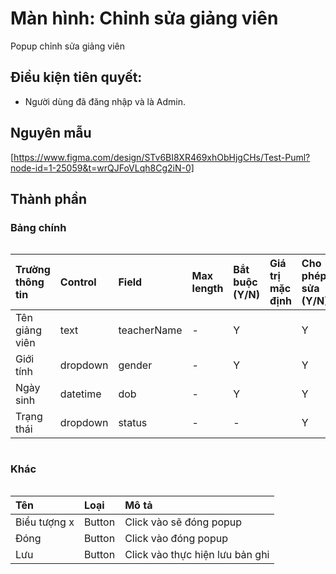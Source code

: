 # Màn hình: Chỉnh sửa giảng viên
Popup chỉnh sửa giảng viên

## Điều kiện tiên quyết:

- Người dùng đã đăng nhập và là Admin.

## Nguyên mẫu
[https://www.figma.com/design/STv6BI8XR469xhObHjgCHs/Test-Puml?node-id=1-25059&t=wrQJFoVLqh8Cg2iN-0]

## Thành phần

### Bảng chính

<div style="overflow-x:auto">

| Trường thông tin | Control  | Field       | Max length | Bắt buộc (Y/N) | Giá trị mặc định | Cho phép sửa (Y/N) | Mô tả |
| :--------------- | :------- | :---------- | :--------- | :------------- | :--------------- | :----------------- | :---- |
| Tên giảng viên   | text     | teacherName | -          | Y              |                  | Y                  |       |
| Giới tính        | dropdown | gender      | -          | Y              |                  | Y                  |       |
| Ngày sinh        | datetime | dob         | -          | Y              |                  | Y                  |       |
| Trạng thái       | dropdown | status      | -          | -              |                  | Y                  |       |


</div>

### Khác

<div style="overflow-x:auto">

| Tên          | Loại   | Mô tả                           |
| :----------- | :----- | :------------------------------ |
| Biểu tượng x | Button | Click vào sẽ đóng popup         |
| Đóng         | Button | Click vào đóng popup            |
| Lưu          | Button | Click vào thực hiện lưu bản ghi |

</div>

